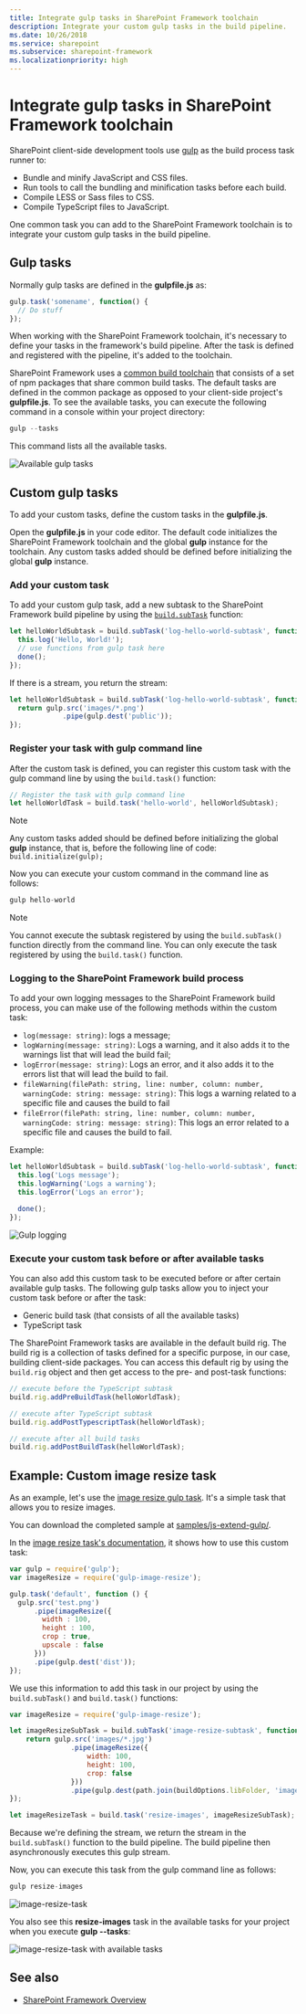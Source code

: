 ```yaml
---
title: Integrate gulp tasks in SharePoint Framework toolchain
description: Integrate your custom gulp tasks in the build pipeline.
ms.date: 10/26/2018
ms.service: sharepoint
ms.subservice: sharepoint-framework
ms.localizationpriority: high
---
```

# Integrate gulp tasks in SharePoint Framework toolchain

SharePoint client-side development tools use [gulp](http://gulpjs.com/) as the build process task runner to:

- Bundle and minify JavaScript and CSS files.
- Run tools to call the bundling and minification tasks before each build.
- Compile LESS or Sass files to CSS.
- Compile TypeScript files to JavaScript.

One common task you can add to the SharePoint Framework toolchain is to integrate your custom gulp tasks in the build pipeline.

## Gulp tasks

Normally gulp tasks are defined in the **gulpfile.js** as:

```javascript
gulp.task('somename', function() {
  // Do stuff
});
```

When working with the SharePoint Framework toolchain, it's necessary to define your tasks in the framework's build pipeline. After the task is defined and registered with the pipeline, it's added to the toolchain.

SharePoint Framework uses a [common build toolchain](sharepoint-framework-toolchain.md#common-build-tool-packages) that consists of a set of npm packages that share common build tasks. The default tasks are defined in the common package as opposed to your client-side project's **gulpfile.js**. To see the available tasks, you can execute the following command in a console within your project directory:

```javascript
gulp --tasks
```

This command lists all the available tasks.

![Available gulp tasks](../../images/gulp-tasks-available.png)

## Custom gulp tasks

To add your custom tasks, define the custom tasks in the **gulpfile.js**.

Open the **gulpfile.js** in your code editor. The default code initializes the SharePoint Framework toolchain and the global **gulp** instance for the toolchain. Any custom tasks added should be defined before initializing the global **gulp** instance.

### Add your custom task

To add your custom gulp task, add a new subtask to the SharePoint Framework build pipeline by using the [`build.subTask`](https://github.com/Microsoft/web-build-tools/blob/master/core-build/gulp-core-build/README.md#defining-a-custom-task) function:

```javascript
let helloWorldSubtask = build.subTask('log-hello-world-subtask', function(gulp, buildOptions, done) {
  this.log('Hello, World!');
  // use functions from gulp task here
  done();
});
```

If there is a stream, you return the stream:

```javascript
let helloWorldSubtask = build.subTask('log-hello-world-subtask', function(gulp, buildOptions, done) {
  return gulp.src('images/*.png')
             .pipe(gulp.dest('public'));
});
```

### Register your task with gulp command line

After the custom task is defined, you can register this custom task with the gulp command line by using the `build.task()` function:

```javascript
// Register the task with gulp command line
let helloWorldTask = build.task('hello-world', helloWorldSubtask);
```

> [!NOTE]
> Any custom tasks added should be defined before initializing the global **gulp** instance, that is, before the following line of code: `build.initialize(gulp);`

Now you can execute your custom command in the command line as follows:

```javascript
gulp hello-world
```

> [!NOTE]
> You cannot execute the subtask registered by using the `build.subTask()` function directly from the command line. You can only execute the task registered by using the `build.task()` function.

### Logging to the SharePoint Framework build process

To add your own logging messages to the SharePoint Framework build process, you can make use of the following methods within the custom task:

- `log(message: string)`: logs a message;
- `logWarning(message: string)`: Logs a warning, and it also adds it to the warnings list that will lead the build fail;
- `logError(message: string)`: Logs an error, and it also adds it to the errors list that will lead the build to fail.
- `fileWarning(filePath: string, line: number, column: number, warningCode: string: message: string)`: This logs a warning related to a specific file and causes the build to fail
- `fileError(filePath: string, line: number, column: number, warningCode: string: message: string)`: This logs an error related to a specific file and causes the build to fail.

Example:

```javascript
let helloWorldSubtask = build.subTask('log-hello-world-subtask', function(gulp, buildOptions, done) {
  this.log('Logs message');
  this.logWarning('Logs a warning');
  this.logError('Logs an error');

  done();
});
```

![Gulp logging](../../images/gulp-custom-logging.png)

### Execute your custom task before or after available tasks

You can also add this custom task to be executed before or after certain available gulp tasks. The following gulp tasks allow you to inject your custom task before or after the task:

- Generic build task (that consists of all the available tasks)
- TypeScript task

The SharePoint Framework tasks are available in the default build rig. The build rig is a collection of tasks defined for a specific purpose, in our case, building client-side packages. You can access this default rig by using the `build.rig` object and then get access to the pre- and post-task functions:

```javascript
// execute before the TypeScript subtask
build.rig.addPreBuildTask(helloWorldTask);

// execute after TypeScript subtask
build.rig.addPostTypescriptTask(helloWorldTask);

// execute after all build tasks
build.rig.addPostBuildTask(helloWorldTask);
```

## Example: Custom image resize task

As an example, let's use the [image resize gulp task](https://www.npmjs.com/package/gulp-image-resize).  It's a simple task that allows you to resize images.

You can download the completed sample at [samples/js-extend-gulp/](https://aka.ms/spfx-extend-gulp-sample).

In the [image resize task's documentation](https://www.npmjs.com/package/gulp-image-resize#example), it shows how to use this custom task:

```javascript
var gulp = require('gulp');
var imageResize = require('gulp-image-resize');

gulp.task('default', function () {
  gulp.src('test.png')
      .pipe(imageResize({
        width : 100,
        height : 100,
        crop : true,
        upscale : false
      }))
      .pipe(gulp.dest('dist'));
});
```

We use this information to add this task in our project by using the `build.subTask()` and `build.task()` functions:

```javascript
var imageResize = require('gulp-image-resize');

let imageResizeSubTask = build.subTask('image-resize-subtask', function(gulp, buildOptions, done){
    return gulp.src('images/*.jpg')
               .pipe(imageResize({
                   width: 100,
                   height: 100,
                   crop: false
               }))
               .pipe(gulp.dest(path.join(buildOptions.libFolder, 'images')))
});

let imageResizeTask = build.task('resize-images', imageResizeSubTask);
```

Because we're defining the stream, we return the stream in the `build.subTask()` function to the build pipeline. The build pipeline then asynchronously executes this gulp stream.

Now, you can execute this task from the gulp command line as follows:

```javascript
gulp resize-images
```

![image-resize-task](../../images/gulp-extend-image-resize-task.png)

You also see this **resize-images** task in the available tasks for your project when you execute **gulp --tasks**:

![image-resize-task with available tasks](../../images/gulp-extend-image-resize-available-tasks.png)

## See also

- [SharePoint Framework Overview](../sharepoint-framework-overview.md)
